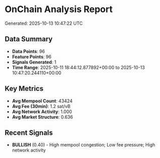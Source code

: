 # OnChain Analysis Report
Generated: 2025-10-13 10:47:22 UTC

## Data Summary
- **Data Points**: 96
- **Feature Points**: 96
- **Signals Generated**: 1
- **Time Range**: 2025-10-11 18:44:12.877892+00:00 to 2025-10-13 10:47:20.244110+00:00

## Key Metrics
- **Avg Mempool Count**: 43424
- **Avg Fee (30min)**: 1.2 sat/vB
- **Avg Network Activity**: 1.000
- **Avg Market Structure**: 0.636

## Recent Signals
- **BULLISH** (0.40) - High mempool congestion; Low fee pressure; High network activity
